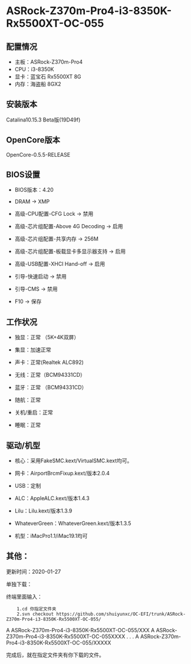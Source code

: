 # ASRock-Z370m-Pro4-i3-8350K-Rx5500XT-OC-055

## 配置情况

- 主板：ASRock-Z370m-Pro4
- CPU：i3-8350K
- 显卡：蓝宝石 Rx5500XT 8G
- 内存：海盗船 8GX2

## 安装版本

Catalina10.15.3 Beta版(19D49f)

## OpenCore版本

OpenCore-0.5.5-RELEASE

## BIOS设置

- BIOS版本：4.20

- DRAM → XMP

- 高级-CPU配置-CFG Lock → 禁用

- 高级-芯片组配置-Above 4G  Decoding → 启用

- 高级-芯片组配置-共享内存 → 256M

- 高级-芯片组配置-板载显卡多显示器支持 → 启用

- 高级-USB配置-XHCI Hand-off → 启用 

- 引导-快速启动 → 禁用

- 引导-CMS → 禁用

- F10 → 保存

## 工作状况

- 独显：正常 （5K+4K双屏）

- 集显：加速正常

- 声卡：正常(Realtek ALC892) 

- 无线：正常（BCM94331CD）

- 蓝牙：正常 （BCM94331CD）

- 随航：正常

- 关机/重启：正常

- 睡眠：正常

## 驱动/机型

- 核心：采用FakeSMC.kext/VirtualSMC.kext均可。

- 网卡：AirportBrcmFixup.kext/版本2.0.4

- USB：定制

- ALC：AppleALC.kext/版本1.4.3

- Lilu：Lilu.kext/版本1.3.9

- WhateverGreen：WhateverGreen.kext/版本1.3.5

- 机型：iMacPro1.1/iMac19.1均可

## 其他：

更新时间：2020-01-27

单独下载：

终端里面输入：

        1.cd 你指定文件夹
        2.svn checkout https://github.com/shuiyunxc/OC-EFI/trunk/ASRock-Z370m-Pro4-i3-8350K-Rx5500XT-OC-055/
A ASRock-Z370m-Pro4-i3-8350K-Rx5500XT-OC-055/XXX 
A ASRock-Z370m-Pro4-i3-8350K-Rx5500XT-OC-055XXXX 
.
.
.
A ASRock-Z370m-Pro4-i3-8350K-Rx5500XT-OC-055/XXXXX

完成后，就在指定文件夹有你下载的文件。
